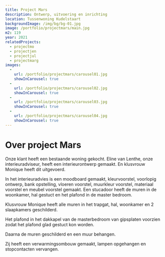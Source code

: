 ```yaml
---
title: Project Mars
description: Ontwerp, uitvoering en inrichting
location: Tussenwoning Kudelstaart
backgroundImage: /img/bg/bg-01.jpg
image: /portfolio/projectmars/main.jpg
m2: 119
year: 2021
relatedProjects:
  - projectmo
  - projectjen
  - projectjul
  - projectmarg
images:
  -
    url: /portfolio/projectmars/carousel01.jpg
    showInCarousel: true
  -
    url: /portfolio/projectmars/carousel02.jpg
    showInCarousel: true
  -
    url: /portfolio/projectmars/carousel03.jpg
    showInCarousel: true
  -
    url: /portfolio/projectmars/carousel04.jpg
    showInCarousel: true
---
```

# Over project Mars

Onze klant heeft een bestaande woning gekocht. Eline van Lenthe, onze interieuradviseur, heeft een interieurontwerp gemaakt. En klusvrouw Monique heeft dit uitgevoerd.

In het interieuradvies is een moodboard gemaakt, kleurvoorstel, voorlopig ontwerp, bank opstelling, vloeren voorstel, muurkleur voorstel, materiaal voorstel en meubel voorstel gemaakt. Een stucadoor heeft de muren in de woonkamer, hal gestuct en het plafond in de master bedroom. 

Klusvrouw Monique heeft alle muren in het trapgat, hal, woonkamer en 2 slaapkamers geschilderd. 

Het plafond in het dakkapel van de masterbedroom van gipsplaten voorzien zodat het plafond glad gestuct kon worden.

Daarna de muren geschilderd en een muur behangen.

Zij heeft een verwarmingsombouw gemaakt, lampen opgehangen en stopcontacten vervangen.